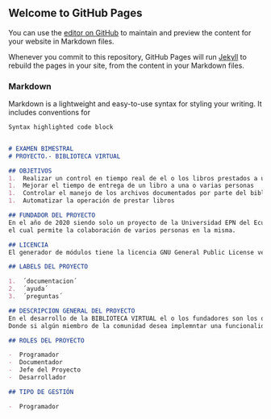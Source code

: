 ## Welcome to GitHub Pages

You can use the [editor on GitHub](https://github.com/SuntaxiWilliam-LIBRES-2020B/SuntaxiWilliam-LIBRES-2020B.github.io/edit/main/README.md) to maintain and preview the content for your website in Markdown files.

Whenever you commit to this repository, GitHub Pages will run [Jekyll](https://jekyllrb.com/) to rebuild the pages in your site, from the content in your Markdown files.

### Markdown

Markdown is a lightweight and easy-to-use syntax for styling your writing. It includes conventions for

```markdown
Syntax highlighted code block


# EXAMEN BIMESTRAL
# PROYECTO.- BIBLIOTECA VIRTUAL

## OBJETIVOS
1.  Realizar un control en tiempo real de el o los libros prestados a una persona
1.  Mejorar el tiempo de entrega de un libro a una o varias personas
1.  Controlar el manejo de los archivos documentados por parte del bibliotecario
1.  Automatizar la operación de prestar libros

## FUNDADOR DEL PROYECTO
En el año de 2020 siendo solo un proyecto de la Universidad EPN del Ecuador, William Suntaxi comienza un proyecto prometedor 
el cual permite la colaboración de varios personas en la misma.

## LICENCIA
El generador de módulos tiene la licencia GNU General Public License versión 2 o posterior.

## LABELS DEL PROYECTO

1.  ´documentacion´
2.  ´ayuda´
3.  ´preguntas´

## DESCRIPCION GENERAL DEL PROYECTO
En el desarrollo de la BIBLIOTECA VIRTUAL el o los fundadores son los que mantendrán el manejo del mismo.
Donde si algún miembro de la comunidad desea implemntar una funcionalidad nueva al proyecto, este deberá ser aprobado por el o los fundadoresy en que caso de que no hay respuesta 

## ROLES DEL PROYECTO

-  Programador
-  Documentador
-  Jefe del Proyecto
-  Desarrollador

## TIPO DE GESTIÓN

-  Programador



